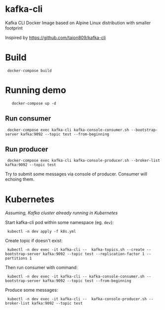 # kafka-cli
Kafka CLI Docker Image based on Alpine Linux distribution with smaller footprint

Inspired by https://github.com/taion809/kafka-cli

# Build
```
 docker-compose build
```                
# Running demo
```
   docker-compose up -d
``` 

## Run consumer
```
 docker-compose exec kafka-cli kafka-console-consumer.sh --bootstrap-server kafka:9092 --topic test --from-beginning
``` 

## Run producer
```
 docker-compose exec kafka-cli kafka-console-producer.sh --broker-list kafka:9092 --topic test
```
Try to submit some messages via console of producer. Consumer will echoing them.

# Kubernetes
_Assuming, Kafka cluster already running in Kubernetes_

Start kafka-cli pod within some namespace (eg. `dev`):
```
 kubectl -n dev apply -f k8s.yml
```                  
Create topic if doesn't exist:
```                                   
 kubectl -n dev exec -it kafka-cli --  kafka-topics.sh --create --bootstrap-server kafka:9092 --topic test --replication-factor 1 --partitions 1
```
Then run consumer with command: 
```
 kubectl -n dev exec -it kafka-cli -- kafka-console-consumer.sh --bootstrap-server kafka:9092 --topic test --from-beginning
```
Produce some messages:
```         
 kubectl -n dev exec -it kafka-cli --  kafka-console-producer.sh --broker-list kafka:9092 --topic test
```

